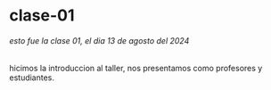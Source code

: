 # clase-01

###### esto fue la clase 01, el dia 13 de agosto del 2024

hicimos la introduccion al taller, nos presentamos como profesores y estudiantes. 

